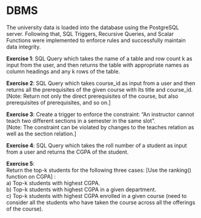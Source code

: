 # DBMS
The university data is loaded into the database using the PostgreSQL server. Following that, SQL Triggers, Recursive Queries, and Scalar Functions were implemented to enforce rules and successfully maintain data integrity.

**Exercise 1**:  SQL Query which takes the name of a table and row count k as input from the user, and then returns the table with appropriate names as column headings and any k rows of the table.

**Exercise 2**:  SQL Query which takes course_id as input from a user and then returns all the prerequisites of the given course with its title and course_id. <br>
[Note: Return not only the direct prerequisites of the course, but also prerequisites of prerequisites, and so on.]

**Exercise 3**:  Create a trigger to enforce the constraint: “An instructor cannot teach two different sections in a semester in the same slot”. <br>
[Note: The constraint can be violated by changes to the teaches relation as well as the section relation.]

**Exercise 4**:  SQL Query which takes the roll number of a student as input from a user and returns the CGPA of the student.

**Exercise 5**: <br>
Return the top-k students for the following three cases: [Use the ranking() function on CGPA] : <br>
   a) Top-k students with highest CGPA. <br>
   b) Top-k students with highest CGPA in a given department. <br>
   c) Top-k students with highest CGPA enrolled in a given course (need to consider all the students who have taken the course across all the offerings of the course).
